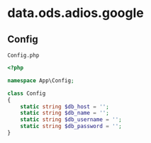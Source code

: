 # data.ods.adios.google

## Config

```Config.php```

```php
<?php

namespace App\Config;

class Config
{
	static string $db_host = '';
	static string $db_name = '';
	static string $db_username = '';
	static string $db_password = '';
}
```

